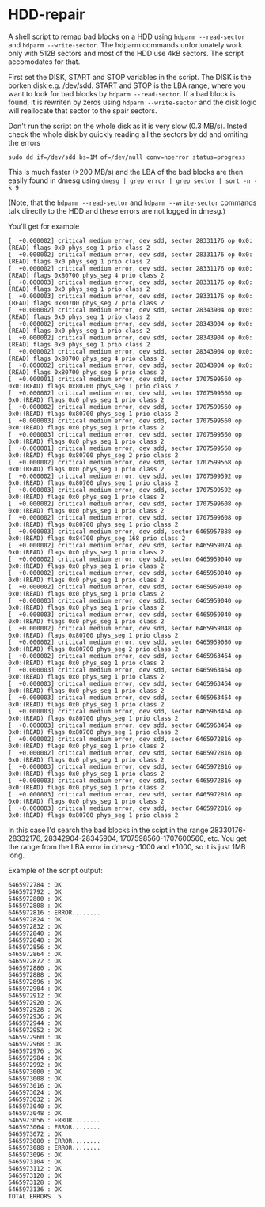 # HDD-repair
A shell script to remap bad blocks on a HDD using ``hdparm --read-sector`` and ``hdparm --write-sector``. The hdparm commands unfortunately work only with 512B sectors and most of the HDD use 4kB sectors. The script accomodates for that.

First set the DISK, START and STOP variables in the script. The DISK is the borken disk e.g. /dev/sdd. START and STOP is the LBA range, where you want to look for bad blocks by ``hdparm --read-sector``. If a bad block is found, it is rewriten by zeros using ``hdparm --write-sector`` and the disk logic will reallocate that sector to the spair sectors.

Don't run the script on the whole disk as it is very slow (0.3 MB/s). Insted check the whole disk by quickly reading all the sectors by dd and omiting the errors

```sudo dd if=/dev/sdd bs=1M of=/dev/null conv=noerror status=progress```

This is much faster (>200 MB/s) and the LBA of the bad blocks are then easily found in dmesg using
```dmesg | grep error | grep sector | sort -n -k 9```

(Note, that the ``hdparm --read-sector`` and ``hdparm --write-sector`` commands talk directly to the HDD and these errors are not logged in dmesg.)

You'll get for example

```
[  +0.000002] critical medium error, dev sdd, sector 28331176 op 0x0:(READ) flags 0x0 phys_seg 1 prio class 2
[  +0.000002] critical medium error, dev sdd, sector 28331176 op 0x0:(READ) flags 0x0 phys_seg 1 prio class 2
[  +0.000002] critical medium error, dev sdd, sector 28331176 op 0x0:(READ) flags 0x80700 phys_seg 4 prio class 2
[  +0.000003] critical medium error, dev sdd, sector 28331176 op 0x0:(READ) flags 0x0 phys_seg 1 prio class 2
[  +0.000003] critical medium error, dev sdd, sector 28331176 op 0x0:(READ) flags 0x80700 phys_seg 7 prio class 2
[  +0.000002] critical medium error, dev sdd, sector 28343904 op 0x0:(READ) flags 0x0 phys_seg 1 prio class 2
[  +0.000002] critical medium error, dev sdd, sector 28343904 op 0x0:(READ) flags 0x0 phys_seg 1 prio class 2
[  +0.000002] critical medium error, dev sdd, sector 28343904 op 0x0:(READ) flags 0x0 phys_seg 1 prio class 2
[  +0.000002] critical medium error, dev sdd, sector 28343904 op 0x0:(READ) flags 0x80700 phys_seg 4 prio class 2
[  +0.000002] critical medium error, dev sdd, sector 28343904 op 0x0:(READ) flags 0x80700 phys_seg 5 prio class 2
[  +0.000001] critical medium error, dev sdd, sector 1707599560 op 0x0:(READ) flags 0x80700 phys_seg 1 prio class 2
[  +0.000002] critical medium error, dev sdd, sector 1707599560 op 0x0:(READ) flags 0x0 phys_seg 1 prio class 2
[  +0.000002] critical medium error, dev sdd, sector 1707599560 op 0x0:(READ) flags 0x80700 phys_seg 1 prio class 2
[  +0.000003] critical medium error, dev sdd, sector 1707599560 op 0x0:(READ) flags 0x0 phys_seg 1 prio class 2
[  +0.000003] critical medium error, dev sdd, sector 1707599560 op 0x0:(READ) flags 0x0 phys_seg 1 prio class 2
[  +0.000001] critical medium error, dev sdd, sector 1707599568 op 0x0:(READ) flags 0x80700 phys_seg 2 prio class 2
[  +0.000002] critical medium error, dev sdd, sector 1707599568 op 0x0:(READ) flags 0x0 phys_seg 1 prio class 2
[  +0.000002] critical medium error, dev sdd, sector 1707599592 op 0x0:(READ) flags 0x80700 phys_seg 1 prio class 2
[  +0.000003] critical medium error, dev sdd, sector 1707599592 op 0x0:(READ) flags 0x0 phys_seg 1 prio class 2
[  +0.000002] critical medium error, dev sdd, sector 1707599608 op 0x0:(READ) flags 0x0 phys_seg 1 prio class 2
[  +0.000002] critical medium error, dev sdd, sector 1707599608 op 0x0:(READ) flags 0x80700 phys_seg 1 prio class 2
[  +0.000003] critical medium error, dev sdd, sector 6465957888 op 0x0:(READ) flags 0x84700 phys_seg 168 prio class 2
[  +0.000002] critical medium error, dev sdd, sector 6465959024 op 0x0:(READ) flags 0x0 phys_seg 1 prio class 2
[  +0.000002] critical medium error, dev sdd, sector 6465959040 op 0x0:(READ) flags 0x0 phys_seg 1 prio class 2
[  +0.000002] critical medium error, dev sdd, sector 6465959040 op 0x0:(READ) flags 0x0 phys_seg 1 prio class 2
[  +0.000002] critical medium error, dev sdd, sector 6465959040 op 0x0:(READ) flags 0x0 phys_seg 1 prio class 2
[  +0.000003] critical medium error, dev sdd, sector 6465959040 op 0x0:(READ) flags 0x0 phys_seg 1 prio class 2
[  +0.000003] critical medium error, dev sdd, sector 6465959040 op 0x0:(READ) flags 0x0 phys_seg 1 prio class 2
[  +0.000002] critical medium error, dev sdd, sector 6465959048 op 0x0:(READ) flags 0x80700 phys_seg 1 prio class 2
[  +0.000002] critical medium error, dev sdd, sector 6465959080 op 0x0:(READ) flags 0x80700 phys_seg 2 prio class 2
[  +0.000002] critical medium error, dev sdd, sector 6465963464 op 0x0:(READ) flags 0x0 phys_seg 1 prio class 2
[  +0.000003] critical medium error, dev sdd, sector 6465963464 op 0x0:(READ) flags 0x0 phys_seg 1 prio class 2
[  +0.000003] critical medium error, dev sdd, sector 6465963464 op 0x0:(READ) flags 0x0 phys_seg 1 prio class 2
[  +0.000003] critical medium error, dev sdd, sector 6465963464 op 0x0:(READ) flags 0x0 phys_seg 1 prio class 2
[  +0.000003] critical medium error, dev sdd, sector 6465963464 op 0x0:(READ) flags 0x80700 phys_seg 1 prio class 2
[  +0.000003] critical medium error, dev sdd, sector 6465963464 op 0x0:(READ) flags 0x80700 phys_seg 1 prio class 2
[  +0.000002] critical medium error, dev sdd, sector 6465972816 op 0x0:(READ) flags 0x0 phys_seg 1 prio class 2
[  +0.000002] critical medium error, dev sdd, sector 6465972816 op 0x0:(READ) flags 0x0 phys_seg 1 prio class 2
[  +0.000003] critical medium error, dev sdd, sector 6465972816 op 0x0:(READ) flags 0x0 phys_seg 1 prio class 2
[  +0.000003] critical medium error, dev sdd, sector 6465972816 op 0x0:(READ) flags 0x0 phys_seg 1 prio class 2
[  +0.000003] critical medium error, dev sdd, sector 6465972816 op 0x0:(READ) flags 0x0 phys_seg 1 prio class 2
[  +0.000003] critical medium error, dev sdd, sector 6465972816 op 0x0:(READ) flags 0x80700 phys_seg 1 prio class 2
```

In this case I'd search the bad blocks in the scipt in the range 28330176-28332176, 28342904-28345904, 1707598560-1707600560, etc. You get the range from the LBA error in dmesg -1000 and +1000, so it is just 1MB long.

Example of the script output:

```
6465972784 : OK
6465972792 : OK
6465972800 : OK
6465972808 : OK
6465972816 : ERROR........
6465972824 : OK
6465972832 : OK
6465972840 : OK
6465972848 : OK
6465972856 : OK
6465972864 : OK
6465972872 : OK
6465972880 : OK
6465972888 : OK
6465972896 : OK
6465972904 : OK
6465972912 : OK
6465972920 : OK
6465972928 : OK
6465972936 : OK
6465972944 : OK
6465972952 : OK
6465972960 : OK
6465972968 : OK
6465972976 : OK
6465972984 : OK
6465972992 : OK
6465973000 : OK
6465973008 : OK
6465973016 : OK
6465973024 : OK
6465973032 : OK
6465973040 : OK
6465973048 : OK
6465973056 : ERROR........
6465973064 : ERROR........
6465973072 : OK
6465973080 : ERROR........
6465973088 : ERROR........
6465973096 : OK
6465973104 : OK
6465973112 : OK
6465973120 : OK
6465973128 : OK
6465973136 : OK
TOTAL ERRORS  5
```
